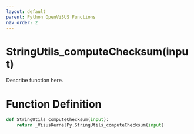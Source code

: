 ```yaml
---
layout: default
parent: Python OpenViSUS Functions
nav_order: 2
---
```


# StringUtils_computeChecksum(input)

Describe function here.

# Function Definition

```python
def StringUtils_computeChecksum(input):
    return _VisusKernelPy.StringUtils_computeChecksum(input)
```
